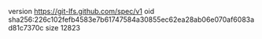 version https://git-lfs.github.com/spec/v1
oid sha256:226c102fefb4583e7b61747584a30855ec62ea28ab06e070af6083ad81c7370c
size 12823
